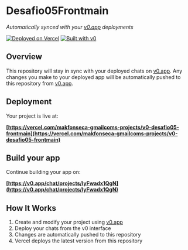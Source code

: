 # Desafio05Frontmain

*Automatically synced with your [v0.app](https://v0.app) deployments*

[![Deployed on Vercel](https://img.shields.io/badge/Deployed%20on-Vercel-black?style=for-the-badge&logo=vercel)](https://vercel.com/makfonseca-gmailcoms-projects/v0-desafio05-frontmain)
[![Built with v0](https://img.shields.io/badge/Built%20with-v0.app-black?style=for-the-badge)](https://v0.app/chat/projects/IyFwadx1QgN)

## Overview

This repository will stay in sync with your deployed chats on [v0.app](https://v0.app).
Any changes you make to your deployed app will be automatically pushed to this repository from [v0.app](https://v0.app).

## Deployment

Your project is live at:

**[https://vercel.com/makfonseca-gmailcoms-projects/v0-desafio05-frontmain](https://vercel.com/makfonseca-gmailcoms-projects/v0-desafio05-frontmain)**

## Build your app

Continue building your app on:

**[https://v0.app/chat/projects/IyFwadx1QgN](https://v0.app/chat/projects/IyFwadx1QgN)**

## How It Works

1. Create and modify your project using [v0.app](https://v0.app)
2. Deploy your chats from the v0 interface
3. Changes are automatically pushed to this repository
4. Vercel deploys the latest version from this repository
